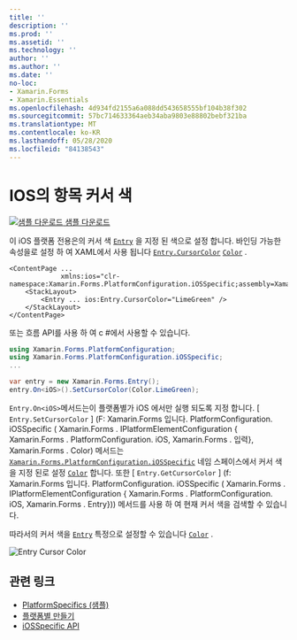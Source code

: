 ```yaml
---
title: ''
description: ''
ms.prod: ''
ms.assetid: ''
ms.technology: ''
author: ''
ms.author: ''
ms.date: ''
no-loc:
- Xamarin.Forms
- Xamarin.Essentials
ms.openlocfilehash: 4d934fd2155a6a088dd543658555bf104b38f302
ms.sourcegitcommit: 57bc714633364aeb34aba9803e88802bebf321ba
ms.translationtype: MT
ms.contentlocale: ko-KR
ms.lasthandoff: 05/28/2020
ms.locfileid: "84138543"
---
```

# <a name="entry-cursor-color-on-ios"></a>IOS의 항목 커서 색

[![샘플 다운로드](~/media/shared/download.png) 샘플 다운로드](https://docs.microsoft.com/samples/xamarin/xamarin-forms-samples/userinterface-platformspecifics)

이 iOS 플랫폼 전용은의 커서 색 [`Entry`](xref:Xamarin.Forms.Entry) 을 지정 된 색으로 설정 합니다. 바인딩 가능한 속성을로 설정 하 여 XAML에서 사용 됩니다 [`Entry.CursorColor`](xref:Xamarin.Forms.PlatformConfiguration.iOSSpecific.Entry.CursorColorProperty) [`Color`](xref:Xamarin.Forms.Color) .

```xaml
<ContentPage ...
             xmlns:ios="clr-namespace:Xamarin.Forms.PlatformConfiguration.iOSSpecific;assembly=Xamarin.Forms.Core">
    <StackLayout>
        <Entry ... ios:Entry.CursorColor="LimeGreen" />
    </StackLayout>
</ContentPage>
```

또는 흐름 API를 사용 하 여 c #에서 사용할 수 있습니다.

```csharp
using Xamarin.Forms.PlatformConfiguration;
using Xamarin.Forms.PlatformConfiguration.iOSSpecific;
...

var entry = new Xamarin.Forms.Entry();
entry.On<iOS>().SetCursorColor(Color.LimeGreen);
```

`Entry.On<iOS>`메서드는이 플랫폼별가 iOS 에서만 실행 되도록 지정 합니다. [ `Entry.SetCursorColor` ] (F: Xamarin.Forms 입니다. PlatformConfiguration. iOSSpecific ( Xamarin.Forms . IPlatformElementConfiguration { Xamarin.Forms . PlatformConfiguration. iOS, Xamarin.Forms . 입력}, Xamarin.Forms . Color) 메서드는 [`Xamarin.Forms.PlatformConfiguration.iOSSpecific`](xref:Xamarin.Forms.PlatformConfiguration.iOSSpecific) 네임 스페이스에서 커서 색을 지정 된로 설정 [`Color`](xref:Xamarin.Forms.Color) 합니다. 또한 [ `Entry.GetCursorColor` ] (f: Xamarin.Forms 입니다. PlatformConfiguration. iOSSpecific ( Xamarin.Forms . IPlatformElementConfiguration { Xamarin.Forms . PlatformConfiguration. iOS, Xamarin.Forms . Entry})) 메서드를 사용 하 여 현재 커서 색을 검색할 수 있습니다.

따라서의 커서 색을 [`Entry`](xref:Xamarin.Forms.Entry) 특정으로 설정할 수 있습니다 [`Color`](xref:Xamarin.Forms.Color) .

![](entry-cursor-color-images/entry-cursorcolor.png "Entry Cursor Color")

## <a name="related-links"></a>관련 링크

- [PlatformSpecifics (샘플)](https://docs.microsoft.com/samples/xamarin/xamarin-forms-samples/userinterface-platformspecifics)
- [플랫폼별 만들기](~/xamarin-forms/platform/platform-specifics/index.md#creating-platform-specifics)
- [iOSSpecific API](xref:Xamarin.Forms.PlatformConfiguration.iOSSpecific)
